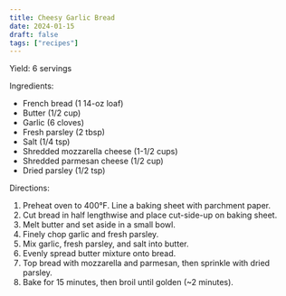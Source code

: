 ```yaml
---
title: Cheesy Garlic Bread
date: 2024-01-15
draft: false
tags: ["recipes"]
---
```


Yield: 6 servings

Ingredients:
- French bread (1 14-oz loaf)
- Butter (1/2 cup)
- Garlic (6 cloves)
- Fresh parsley (2 tbsp)
- Salt (1/4 tsp)
- Shredded mozzarella cheese (1-1/2 cups)
- Shredded parmesan cheese (1/2 cup)
- Dried parsley (1/2 tsp)

Directions:
1) Preheat oven to 400°F. Line a baking sheet with parchment paper.
2) Cut bread in half lengthwise and place cut-side-up on baking sheet.
3) Melt butter and set aside in a small bowl.
4) Finely chop garlic and fresh parsley.
5) Mix garlic, fresh parsley, and salt into butter.
6) Evenly spread butter mixture onto bread.
7) Top bread with mozzarella and parmesan, then sprinkle with dried parsley.
8) Bake for 15 minutes, then broil until golden (~2 minutes).
